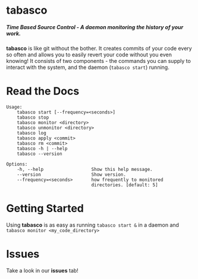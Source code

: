 # tabasco
##### Time Based Source Control   -   A daemon monitoring the history of your work.
__tabasco__ is like git without the bother.
It creates commits of your code every so often and allows you to easily revert your code without you even knowing!
It consists of two components - the commands you can supply to interact with the system, and the daemon (```tabasco start```) running.

# Read the Docs
```
Usage:
    tabasco start [--frequency=<seconds>]
    tabasco stop
    tabasco monitor <directory>
    tabasco unmonitor <directory>
    tabasco log
    tabasco apply <commit>
    tabasco rm <commit>
    tabasco -h | --help
    tabasco --version

Options:
    -h, --help                  Show this help message.
    --version                   Show version.
    --frequency=<seconds>       how frequently to monitored
                                directories. [default: 5]
```

# Getting Started
Using __tabasco__ is as easy as running ```tabasco start &``` in a daemon and ```tabasco monitor <my_code_directory>```

# Issues
Take a look in our __issues__ tab!
